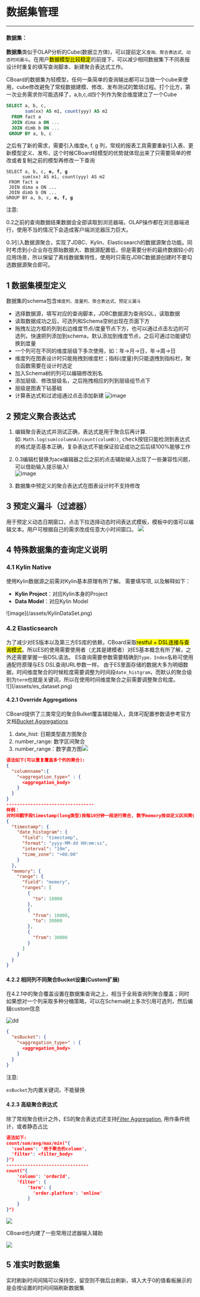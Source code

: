 <h1> 数据集管理 </h1>

---

<div class="bs-callout bs-callout-info">
    <h4>数据集：</h4>
    <b>数据集</b>类似于OLAP分析的Cube(数据立方体)，可以提前定义<code>查询、聚合表达式、动态时间漏斗</code>。在用户<mark>数据模型比较稳定</mark>的前提下，可以减少相同数据集下不同表报设计时重复的填写查询脚本、新建聚合表达式工作。
</div>

CBoard的数据集为轻模型，任何一条简单的查询输出都可以当做一个cube来使用，cube修改避免了常规数据建模、修改、发布测试的繁琐过程。打个比方，第一次业务需求你可能选择了，a,b,c,d四个列作为聚合维度建立了一个Cube

```sql
SELECT a, b, c,
       sum(xx) AS m1, count(yyy) AS m2
  FROM fact a
  JOIN dima a ON ...
  JOIN dimb b ON ...
 GROUP BY a, b, c
```

之后有了新的需求，需要引入维度e, f, g 列，常规的报表工具需要重新引入表、更新模型定义、发布，这个时候CBoard轻模型的优势就体现出来了只需要简单的修改或者复制之前的模型再修改一下查询

<pre><code class="SQL">SELECT a, b, c, <span class="text-danger"><b>e, f, g</b></span>
      sum(xx) AS m1, count(yyy) AS m2
 FROM fact a
 JOIN dima a ON ...
 JOIN dimb b ON ...
GROUP BY a, b, c, <span class="text-danger"><b>e, f, g</b></span></code></pre>

<div class="admonition warning">
  <p class="admonition-title"><i class="fa fa-exclamation-circle" aria-hidden="true"></i> 注意:</p>
   0.2之前的查询数据结果数据会全部读取到浏览器端，OLAP操作都在浏览器端进行，使用不当的情况下会造成客户端浏览器压力巨大。
   <p>0.3引入数据源聚合，实现了JDBC、Kylin、Elasticsearch的数据源聚合功能。同时考虑到小企业存在原始数据大、数据源配置低，但是需要分析的最终数据较小的应用场景，所以保留了离线数据集特性，使用时只需在JDBC数据源创建时不要勾选数据源聚合即可。</p>
</div>

## 1 数据集模型定义

数据集的schema包含<code>维度列、度量列、聚合表达式、预定义漏斗</code>

* 选择数据源，填写对应的查询脚本，JDBC数据源为查询SQL，读取数据
* 读取数据成功之后，可选列和Schema空树出现在页面下方
* 拖拽左边方框的列到右边维度节点/度量节点下方，也可以通过点击左边的可选列，快速把列添加到schema，默认添加到维度节点，之后可通过功能键<kbd>切换到度量</kbd>
* 一个列可在不同的维度层级下多次使用，如：年-&gt;月-&gt;日，年-&gt;周-&gt;日
* 维度列在图表设计时只能拖拽到维度栏；指标\(度量\)列只能退拽到指标栏，聚合函数需要在设计时选定
* 加入Schema树的列可以编辑修改<kbd>别名</kbd>
* <kbd>添加层级、修改层级名</kbd>，之后拖拽相应的列到层级组节点下
* <span class="text-danger">层级是图表下钻基础</span>
* 计算表达式和过滤组通过<kbd>点击添加新建</kbd>
![image](/assets/schema.png)

## 2 预定义聚合表达式

1. 编辑聚合表达式并测试正确，表达式是用于聚合后再计算.  
如: <code>Math.log\(sum\(columnA\)/count\(columB\)\)</code>, <kbd>check</kbd>按钮只能检测到表达式的格式是否基本正确，复杂表达式不能保证验证成功之后后续100%能够工作
2. 0.3编辑栏替换为ace编辑器之后之前的点击辅助输入出现了一些兼容性问题，可以借助输入提示输入!  
![image](/assets/952a5bfc-c2ce-11e6-89c9-fd15b514c173.png)

3. 数据集中预定义的聚合表达式在图表设计时不支持修改

## 3 预定义漏斗（过滤器）

用于预定义动态日期窗口，点击下拉选择动态时间表达式模板，模板中的值可以编辑文本。用户可根据自己的需求改成任意大小时间窗口。
![](/assets/pre-filter.png)

## 4 特殊数据集的查询定义说明

### 4.1 Kylin Native
<div class="bs-callout bs-callout-info">
    使用Kylin数据源之前需对Kylin基本原理有所了解。
    需要填写项, 以及解释如下：
    <ul>
        <li><b>Kylin Project</b>：对应Kylin本身的Project</li>
        <li><b>Data Model</b>：对应Kylin Model</li>
    </ul>
</div>
![image](/assets/KylinDataSet.png)  


### 4.2 Elasticsearch
<div class="bs-callout bs-callout-info">
    为了减少对ES版本以及第三方ES库的依赖，CBoard采取<mark>restful + DSL连接与查询模式</mark>。所以ES的使用需要使用者（尤其是建模者）对ES基本概念有所了解，之外还需要掌握一些DSL语法。  
    ES查询需要参数需要精确到<code>Type，Index</code>名称可使用通配符原理与ES DSL查询URL参数一样。  
    由于ES里面存储的数据大多为明细数据，时间维度聚合的时候粒度需要调整为时间段<code>date_histgram</code>，而默认的聚合级别为<code>term</code>也就是关键词，所以在使用时间维度聚合之前需要调整聚合粒度。
</div>
![](/assets/es_dataset.png)


#### 4.2.1 Override Aggregations

CBoard提供了三类常见的聚合Bulket覆盖辅助输入，具体可配置参数请参考官方文档[Bucket Aggregations](https://www.elastic.co/guide/en/elasticsearch/reference/current/search-aggregations-bucket.html)

1. date\_hist: 日期类型直方图聚合
2. number\_range: 数字区间聚合
3. number\_range：数字直方图![](/assets/es-override.png)

```json
语法如下(可以重复覆盖多个列的聚合):
{
  "columnname":{
    "<aggregation_type>" : {
      <aggregation_body>
    }
  }
}
---------------------------------
样例：
对时间戳字段timestamp(long类型)按每10分钟一段进行聚合, 数字memory按自定义区间聚合
{
  "timestamp": {
    "date_histogram": {
      "field": "timestamp",
      "format": "yyyy-MM-dd HH:mm:ss",
      "interval": "10m",
      "time_zone": "+08:00"
    }
  },
  "memory": {
    "range": {
      "field": "memory",
      "ranges": [
        {
          "to": 10000
        },
        {
          "from": 10000,
          "to": 30000
        },
        {
          "from": 30000
        }
      ]
    }
  }
}
```


#### 4.2.2 相同列不同聚合Bucket设置(Custom扩展)

在4.2.1中的聚合覆盖设置在数据集查询之上，相当于全局查询列聚合覆盖；同时如果想对一个列采取多种分桶策略，可以在Schema树上多次引用可选列，然后编辑custom信息

![dd](/assets/selects_custom_override.png)

```json
{
  "esBucket": {
    "<aggregation_type>" : {
      <aggregation_body>
    }
  }
}
```
<div class="admonition warning">
  <p class="admonition-title"><i class="fa fa-exclamation-circle" aria-hidden="true"></i> 注意:</p>
   <code>esBucket</code>为内置关键词，不能替换
</div>



#### 4.2.3 高级聚合表达式

除了常规聚合统计之外，ES的聚合表达式还支持[Filter Aggregation](https://www.elastic.co/guide/en/elasticsearch/reference/current/search-aggregations-bucket-filter-aggregation.html), 用作条件统计，或者静态占比

```json
语法如下:
count/sum/avg/max/min("{
  'coulumn': '用于聚合的column',
  'filter': <filter_body>
}")
-------------------------------
count("{
    'column': 'orderId',
    'filter': {
        'term': {
          'order.platform': 'online'
        }
    }
}")
```

![](/assets/ES-CM.png)  
<div class="bs-callout bs-callout-info" id="callout-focus-demo">
    <p>CBoard也内建了一些常用过滤器输入辅助  </p>
</div>

![](/assets/es-cm-completer.png)

## 5 准实时数据集

实时刷新时间间隔可以保持空，留空则不做后台刷新，填入大于0的值看板展示的是会按设置的时间间隔刷新数据集

